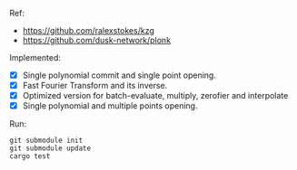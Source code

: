 Ref:
- https://github.com/ralexstokes/kzg
- https://github.com/dusk-network/plonk

Implemented:
- [X] Single polynomial commit and single point opening.
- [X] Fast Fourier Transform and its inverse.
- [X] Optimized version for batch-evaluate, multiply, zerofier and interpolate
- [X] Single polynomial and multiple points opening.

Run:
```
git submodule init
git submodule update
cargo test
```

